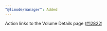 ```yaml
---
"@linode/manager": Added
---
```


Action links to the Volume Details page ([#12822](https://github.com/linode/manager/pull/12822))
